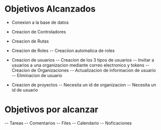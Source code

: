 # Objetivos Alcanzados
- Conexion a la base de datos
- Creacion de Controladores
- Creacion de Rutas

- Creacion de Roles
    -- Creaciion automatica de roles
- Creacion de usuarios
    -- Creacion de los 3 tipos de usuarios
    -- Invitar a usuarios a una organizacion mediante correo electronico y tokens
    -- Creacion de Organizaciones
    -- Actualizacion de informacion de usuario
    -- Eliminacion de usuario



- Creacion de proyectos
   -- Necesita un id de organizacion
   -- Necesita un id de usuario 


# Objetivos por alcanzar
-- Tareas
-- Comentarios
-- Files
-- Calendario
-- Noficaciones
